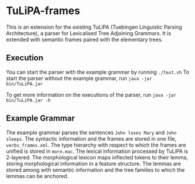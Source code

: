 # TuLiPA-frames

This is an extension for the existing TuLiPA (Tuebingen Linguistic Parsing Architecture), a parser for Lexicalised Tree Adjoining Grammars. 
It is extended with semantic frames paired with the elementary trees. 

## Execution
You can start the parser with the example grammar by running `./test.sh`
To start the parser without the example grammar, run `java -jar bin/TuLiPA.jar`

To get more information on the executions of the parser, run `java -jar bin/TuLiPA.jar -h`

## Example Grammar
The example grammar parses the sentences `John loves Mary` and `John sleeps`. 
The syntactic information and the frames are stored in one file, `verbs_frames.xml`. 
The type hierarchy with respect to which the frames are unified is stored in `more.mac`.
The lexical information processed by TuLiPA is 2-layered. 
The morphological lexicon maps inflected tokens to their lemma, storing morphological information in a feature structure. 
The lemmas are stored among with semantic information and the tree families to which the lemmas can be anchored.
